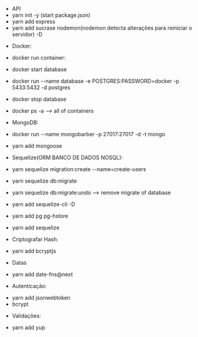 -   API
-   yarn init -y (start package.json)
-   yarn add express
-   yarn add sucrase nodemon(nodemon detecta alterações para reiniciar o servidor) -D

*   Docker:

*   docker run container:
*   docker start database
*   docker run --name database -e POSTGRES:PASSWORD=docker -p 5433:5432 -d postgres
*   docker stop database
*   docker ps -a --> all of containers

*   MongoDB:

*   docker run --name mongobarber -p 27017:27017 -d -t mongo
*   yarn add mongoose

*   Sequelize(ORM BANCO DE DADOS NOSQL):

*   yarn sequelize migration:create --name=create-users
*   yarn sequelize db:migrate
*   yarn sequelize db:migrate:undo --> remove migrate of database
*   yarn add sequelize-cli -D
*   yarn add pg pg-hstore
*   yarn add sequelize

*   Criptografar Hash:

-   yarn add bcryptjs

*   Datas

-   yarn add date-fns@next

*   Autenticação:

-   yarn add jsonwebtoken
-   bcrypt

*   Validações:

-   yarn add yup
